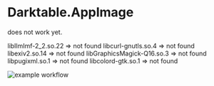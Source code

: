 # Darktable.AppImage

does not work yet.

libIlmImf-2_2.so.22 => not found
libcurl-gnutls.so.4 => not found
libexiv2.so.14 => not found
libGraphicsMagick-Q16.so.3 => not found
libpugixml.so.1 => not found
libcolord-gtk.so.1 => not found

![example workflow](https://github.com/nx-appbuild-hub/Darktable.AppImage//actions/workflows/makefile.yml/badge.svg)
